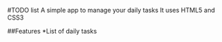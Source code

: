 #TODO list
A simple app to manage your daily tasks
It uses HTML5 and CSS3

##Features
*List of daily tasks